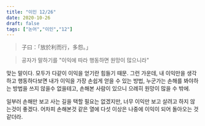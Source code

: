 ```yaml
---
title: "이인 12/26"
date: 2020-10-26
draft: false
tags: ["논어","이인","12"]
---
```


> 子曰：「放於利而行，多怨。」

> 공자가 말하기를 "이익에 따라 행동하면 원망이 많으니라"

맞는 말이다. 모두가 다같이 이익을 얻기란 힘들기 때문.
그런 가운데, 내 이익만을 생각하고 행동하다보면 내가 이익을 가장 손쉽게 얻을 수 있는 방법,
누군가는 손해를 봐야하는 방법을 쓰지 않을수 없을테고,
손해본 사람이 있으니 으례히 원망이 많을 수 밖에.

일부러 손해만 보고 사는 길을 택할 필요는 없겠지만,
너무 이익만 보고 살려고 하지 않는것이 좋겠다.
어차피 손해본것 같은 열에 다섯 이상은 나중에 이익이 되어 돌아오는 것 같더라.

